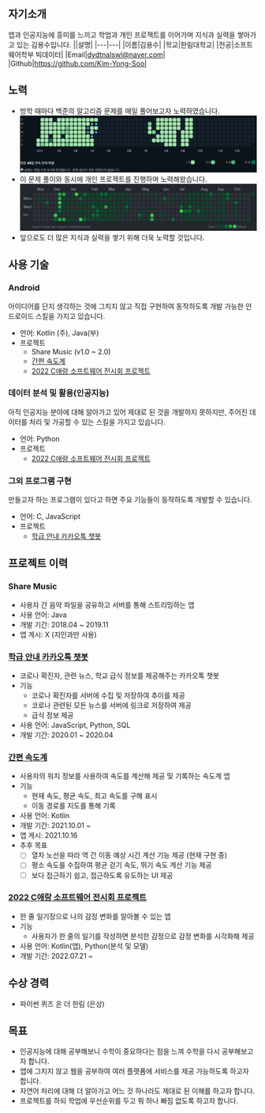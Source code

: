 ## 자기소개
앱과 인공지능에 흥미를 느끼고 학업과 개인 프로젝트를 이어가며 지식과 실력을 쌓아가고 있는 김용수입니다.
||설명|
|---|---|
|이름|김용수|
|학교|한림대학교|
|전공|소프트웨어학부 빅데이터|
|Email|dydtnalswl@naver.com|
|Github|https://github.com/Kim-Yong-Soo| 

## 노력
- 방학 때마다 백준의 알고리즘 문제를 매일 풀어보고자 노력하였습니다.
![solved_cal.JPG](/solved_cal.JPG)
- 이 문제 풀이와 동시에 개인 프로젝트를 진행하며 노력해왔습니다.
![github_commit_cal.JPG](/github_commit_cal.JPG)
- 앞으로도 더 많은 지식과 실력을 쌓기 위해 더욱 노력할 것입니다.

## 사용 기술
### Android
아이디어를 단지 생각하는 것에 그치지 않고 직접 구현하여 동작하도록 개발 가능한 안드로이드 스킬을 가지고 있습니다.
- 언어: Kotlin (주), Java(부)
- 프로젝트
  - Share Music (v1.0 ~ 2.0)
  - [간편 속도계](https://github.com/Kim-Yong-Soo/Speedometer)
  - [2022 C애랑 소프트웨어 전시회 프로젝트](https://github.com/Kim-Yong-Soo/2022_Caerang_Exhibition)
### 데이터 분석 및 활용(인공지능)
아직 인공지능 분야에 대해 알아가고 있어 제대로 된 것을 개발하지 못하지만, 주어진 데이터를 처리 및 가공할 수 있는 스킬을 가지고 있습니다.
- 언어: Python
- 프로젝트
  - [2022 C애랑 소프트웨어 전시회 프로젝트](https://github.com/Kim-Yong-Soo/2022_Caerang_Exhibition)
### 그외 프로그램 구현
만들고자 하는 프로그램이 있다고 하면 주요 기능들이 동작하도록 개발할 수 있습니다.
- 언어: C, JavaScript
- 프로젝트
  - [학급 안내 카카오톡 챗봇](https://github.com/Kim-Yong-Soo/WiuBot)

## 프로젝트 이력
### Share Music
- 사용자 간 음악 파일을 공유하고 서버를 통해 스트리밍하는 앱
- 사용 언어: Java
- 개발 기간: 2018.04 ~ 2019.11
- 앱 게시: X (지인과만 사용)

### [학급 안내 카카오톡 챗봇](https://github.com/Kim-Yong-Soo/WiuBot)
- 코로나 확진자, 관련 뉴스, 학교 급식 정보를 제공해주는 카카오톡 챗봇
- 기능
  - 코로나 확진자를 서버에 수집 및 저장하여 추이를 제공
  - 코로나 관련된 모든 뉴스를 서버에 링크로 저장하여 제공
  - 급식 정보 제공
- 사용 언어: JavaScript, Python, SQL
- 개발 기간: 2020.01 ~ 2020.04

### [간편 속도계](https://github.com/Kim-Yong-Soo/Speedometer)
- 사용자의 워치 정보를 사용하여 속도를 계산해 제공 및 기록하는 속도계 앱
- 기능
  - 현재 속도, 평균 속도, 최고 속도를 구해 표시
  - 이동 경로를 지도를 통해 기록
- 사용 언어: Kotlin
- 개발 기간: 2021.10.01 ~ 
- 앱 게시: 2021.10.16
- 추후 목표
  - [ ] 열차 노선을 따라 역 간 이동 예상 시간 계산 기능 제공 (현재 구현 중)
  - [ ] 평소 속도를 수집하여 평균 걷기 속도, 뛰기 속도 계산 기능 제공
  - [ ] 보다 접근하기 쉽고, 접근하도록 유도하는 UI 제공

### [2022 C애랑 소프트웨어 전시회 프로젝트](https://github.com/Kim-Yong-Soo/2022_Caerang_Exhibition)
- 한 줄 일기장으로 나의 감정 변화를 알아볼 수 있는 앱
- 기능
  - 사용자가 한 줄의 일기를 작성하면 분석한 감정으로 감정 변화를 시각화해 제공
- 사용 언어: Kotlin(앱), Python(분석 및 모델)
- 개발 기간: 2022.07.21 ~

## 수상 경력
- 파이썬 퀴즈 온 더 한림 (은상)

## 목표
- 인공지능에 대해 공부해보니 수학이 중요하다는 점을 느껴 수학을 다시 공부해보고자 합니다.
- 앱에 그치지 않고 웹을 공부하여 여러 플랫폼에 서비스를 제공 가능하도록 하고자 합니다.
- 자연어 처리에 대해 더 알아가고 어느 것 하나라도 제대로 된 이해를 하고자 합니다.
- 프로젝트를 하되 학업에 우선순위를 두고 뭐 하나 빠짐 없도록 하고자 합니다.

